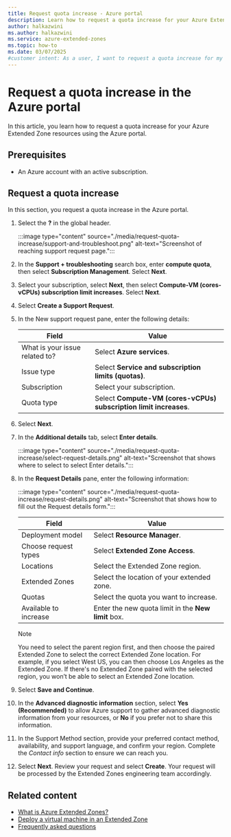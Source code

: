 ```yaml
---
title: Request quota increase - Azure portal
description: Learn how to request a quota increase for your Azure Extended Zone resources using the Azure portal.
author: halkazwini
ms.author: halkazwini
ms.service: azure-extended-zones
ms.topic: how-to
ms.date: 03/07/2025
#customer intent: As a user, I want to request a quota increase for my Azure Extended Zone resources so that I can manage my resources effectively.
---
```


# Request a quota increase in the Azure portal

In this article, you learn how to request a quota increase for your Azure Extended Zone resources using the Azure portal.

## Prerequisites

- An Azure account with an active subscription.

## Request a quota increase

In this section, you request a quota increase in the Azure portal.

1. Select the **?** in the global header. 

    :::image type="content" source="./media/request-quota-increase/support-and-troubleshoot.png" alt-text="Screenshot of reaching support request page.":::

1. In the **Support + troubleshooting** search box, enter **compute quota**, then select **Subscription Management**. Select **Next**.

1. Select your subscription, select **Next**, then select **Compute-VM (cores-vCPUs) subscription limit increases**. Select **Next**.

1. Select **Create a Support Request**.

1. In the New support request pane, enter the following details:

    | Field          | Value                                                   |
    |----------------|---------------------------------------------------------|
    | What is your issue related to? | Select **Azure services**.                    |    
    | Issue type     | Select **Service and subscription limits (quotas)**.            |
    | Subscription   | Select your subscription.                                       |
    | Quota type     | Select **Compute-VM (cores-vCPUs) subscription limit increases**. |

1. Select **Next**. 

1. In the **Additional details** tab, select **Enter details**.

    :::image type="content" source="./media/request-quota-increase/select-request-details.png" alt-text="Screenshot that shows where to select to select Enter details.":::
 
1. In the **Request Details** pane, enter the following information:

    :::image type="content" source="./media/request-quota-increase/request-details.png" alt-text="Screenshot that shows how to fill out the Request details form.":::


    | Field          | Value                                                   |
    |----------------|---------------------------------------------------------|
    | Deployment model | Select **Resource Manager**.                           |
    | Choose request types | Select **Extended Zone Access**.                           |
    | Locations       | Select the Extended Zone region.                     |
    | Extended Zones   | Select the location of your extended zone.                          |
    | Quotas        | Select the quota you want to increase.               |
    | Available to increase | Enter the new quota limit in the **New limit** box.              |


    > [!NOTE]
    > You need to select the parent region first, and then choose the paired Extended Zone to select the correct Extended Zone location. For example, if you select West US, you can then choose Los Angeles as the Extended Zone. If there's no Extended Zone paired with the selected region, you won’t be able to select an Extended Zone location.

1. Select **Save and Continue**. 

1. In the **Advanced diagnostic information** section, select **Yes (Recommended)** to allow Azure support to gather advanced diagnostic information from your resources, or **No** if you prefer not to share this information.

1. In the Support Method section, provide your preferred contact method, availability, and support language, and confirm your region. Complete the *Contact info* section to ensure we can reach you.

1. Select **Next**. Review your request and select **Create**. Your request will be processed by the Extended Zones engineering team accordingly.

## Related content

- [What is Azure Extended Zones?](overview.md)
- [Deploy a virtual machine in an Extended Zone](deploy-vm-portal.md)
- [Frequently asked questions](faq.md)
